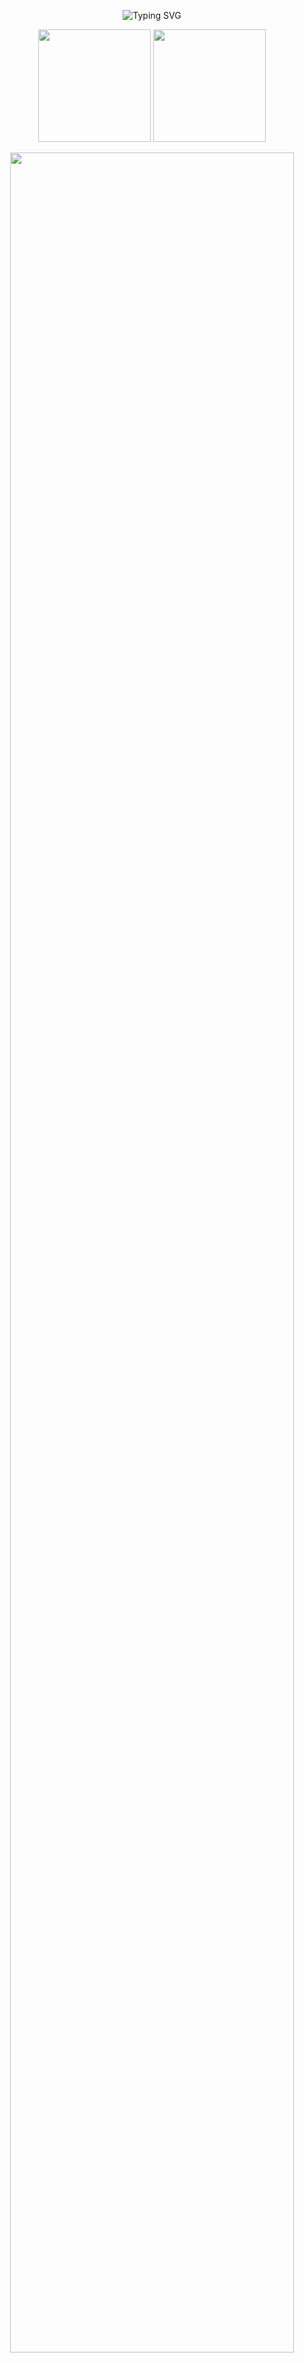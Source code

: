 <!-- Banner dengan Typing Effect -->
<p align="center">
  <img src="https://readme-typing-svg.demolab.com?font=Fira+Code&weight=500&pause=1000&color=00F7FF&width=435&lines=Hi%2C+I'm+Raiya+Yusuf+Priatmojo!;Mechatronics+Engineering+Student;at+Yogyakarta+State+University" alt="Typing SVG" />
</p>

<!-- Stats -->
<!-- GitHub Stats -->
<div align="center">
  <img height="180em" src="https://streak-stats.demolab.com?user=raiyayusuf&theme=algolia&border_radius=10"/>
  <img height="180em" src="https://github-readme-stats.vercel.app/api/top-langs/?username=raiyayusuf&layout=compact&langs_count=8&theme=algolia"/>
</div>

<!-- Activity Graph -->
<p align="center">
  <img width="95%" src="https://github-readme-activity-graph.vercel.app/graph?username=raiyayusuf&theme=react-dark"/>
</p>
